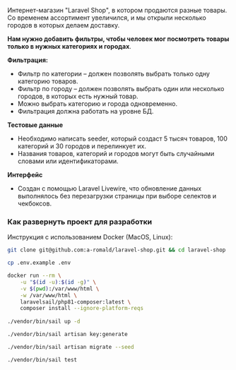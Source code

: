 Интернет-магазин "Laravel Shop", в котором продаются разные товары. 
Со временем ассортимент увеличился, и мы открыли несколько городов в которых делаем доставку.

**Нам нужно добавить фильтры, чтобы человек мог посмотреть товары только в нужных категориях и городах**.

**Фильтрация:**
- Фильтр по категории – должен позволять выбрать только одну категорию товаров.
- Фильтр по городу – должен позволять выбрать один или несколько городов, в которых есть нужный товар.
- Можно выбрать категорию и города одновременно.
- Фильтрация должна работать на уровне БД.

**Тестовые данные**
- Необходимо написать seeder, который создаст 5 тысяч товаров, 100 категорий и 30 городов и перелинкует их.
- Названия товаров, категорий и городов могут быть случайными словами или идентификаторами.

**Интерфейс**
- Создан с помощью Laravel Livewire, что обновление данных выполнялось без перезагрузки страницы при выборе селектов и чекбоксов.


### Как развернуть проект для разработки

Инструкция с использованием Docker (MacOS, Linux):

```bash
git clone git@github.com:a-romald/laravel-shop.git && cd laravel-shop

cp .env.example .env

docker run --rm \
    -u "$(id -u):$(id -g)" \
    -v $(pwd):/var/www/html \
    -w /var/www/html \
    laravelsail/php81-composer:latest \
    composer install --ignore-platform-reqs
    
./vendor/bin/sail up -d

./vendor/bin/sail artisan key:generate

./vendor/bin/sail artisan migrate --seed

./vendor/bin/sail test
```
